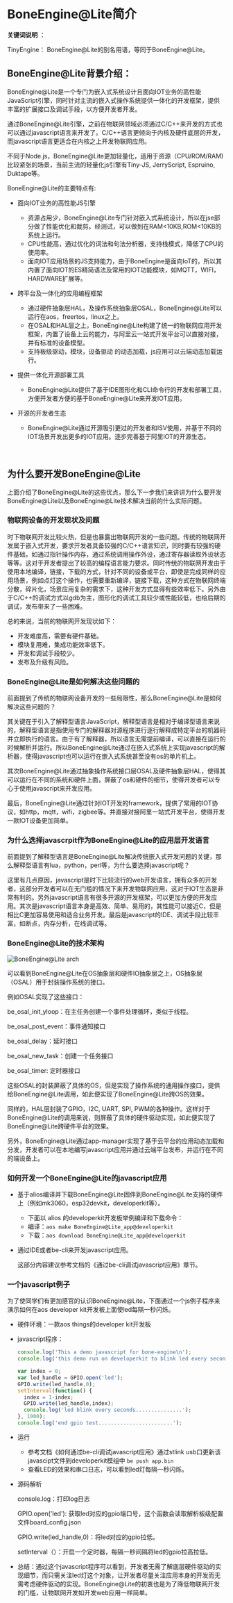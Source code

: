 # BoneEngine@Lite简介

**关键词说明** ：

TinyEngine： BoneEngine@Lite的别名用语，等同于BoneEngine@Lite。



## BoneEngine@Lite背景介绍：

BoneEngine@Lite是一个专门为嵌入式系统设计且面向IOT业务的高性能JavaScript引擎，同时针对主流的嵌入式操作系统提供一体化的开发框架，提供丰富的扩展接口及调试手段，以方便开发者开发。

通过BoneEngine@Lite引擎，之前在物联网领域必须通过C/C++来开发的方式也可以通过javascript语言来开发了。C/C++语言更倾向于内核及硬件底层的开发，而javascript语言更适合在内核之上开发物联网应用。

不同于Node.js，BoneEngine@Lite更加轻量化，适用于资源（CPU/ROM/RAM) 比较紧张的场景，当前主流的轻量化js引擎有Tiny-JS, JerryScript, Espruino, Duktape等。

BoneEngine@Lite的主要特点有:

* 面向IOT业务的高性能JS引擎

  * 资源占用少，BoneEngine@Lite专门针对嵌入式系统设计，所以在jse部分做了性能优化和裁剪。经测试，可以做到在RAM<10KB,ROM<10KB的系统上运行。
  * CPU性能高，通过优化的词法和句法分析器，支持栈模式，降低了CPU的使用率。
  * 面向IOT应用场景的JS支持能力，由于BoneEngine是面向IoT的，所以其内置了面向IOT的ES精简语法及常用的IOT功能模块，如MQTT，WIFI，HARDWARE扩展等。

* 跨平台及一体化的应用编程框架

  - 通过硬件抽象层HAL，及操作系统抽象层OSAL，BoneEngine@Lite可以运行在aos，freertos，linux之上。
  - 在OSAL和HAL层之上，BoneEngine@Lite构建了统一的物联网应用开发框架，内置了设备上云的能力，与阿里云一站式开发平台可以直接对接，并有标准的设备模型。
  - 支持板级驱动，模块，设备驱动 的动态加载，js应用可以云端动态加载运行。

* 提供一体化开源部署工具

  * BoneEngine@Lite提供了基于IDE图形化和CLI命令行的开发和部署工具，方便开发者方便的基于BoneEngine@Lite来开发IOT应用。

* 开源的开发者生态

  * BoneEngine@Lite通过开源吸引更过的开发者和ISV使用，并基于不同的IOT场景开发出更多的IOT应用。逐步完善基于阿里IOT的开源生态。

    ​

## 为什么要开发BoneEngine@Lite

上面介绍了BoneEngine@Lite的这些优点，那么下一步我们来讲讲为什么要开发BoneEngine@Lite以及BoneEngine@Lite技术解决当前的什么实际问题。

### 物联网设备的开发现状及问题

时下物联网开发比较火热，但是也暴露出物联网开发的一些问题。传统的物联网开发属于嵌入式开发，要求开发者具备较强的C/C++语言知识，同时要有较强的硬件基础，如通过指针操作内存，通过系统调用操作外设，通过寄存器读取外设状态等等。这对于开发者提出了较高的编程语言能力要求。同时传统的物联网开发由于使用本地编译，链接，下载的方式，针对不同的设备或平台，即使是完成同样的应用场景，例如点灯这个操作，也需要重新编译，链接下载，这种方式在物联网终端分散，碎片化，场景应用复杂的需求下，这种开发方式显得有些效率低下。另外由于C/C++的调试方式以gdb为主，图形化的调试工具较少或性能较低，也给后期的调试，发布带来了一些困难。

总的来说，当前的物联网开发现状如下：

* 开发难度高，需要有硬件基础。
* 模块复用难，集成功能效率低下。
* 开发和调试手段较少。
* 发布及升级有风险。

### BoneEngine@Lite是如何解决这些问题的

前面提到了传统的物联网设备开发的一些局限性，那么BoneEngine@Lite是如何解决这些问题的？

其关键在于引入了解释型语言JavaScript，解释型语言是相对于编译型语言来说的，解释型语言是指使用专门的解释器对源程序进行逐行解释成特定平台的机器码并立即执行的语言。由于有了解释器，所以语言无需提前编译，可以直接在运行的时候解析并运行。所以BoneEngine@Lite通过在嵌入式系统上实现javascript的解析器，使得javascript也可以运行在嵌入式系统甚至没有os的单片机上。

其次BoneEngine@Lite通过抽象操作系统接口层OSAL及硬件抽象层HAL，使得其可以运行在不同的系统和硬件上面，屏蔽了os和硬件的细节，使得开发者可以专心于使用javascript来开发应用。

最后，BoneEngine@Lite通过针对IOT开发的framework，提供了常用的IOT协议，如http，mqtt，wifi，zigbee等。并直接对接阿里一站式开发平台，使得开发一款IOT设备更加简单。

### 为什么选择javascrpit作为BoneEngine@Lite的应用层开发语言

前面提到了解释型语言是BoneEngine@Lite解决传统嵌入式开发问题的关键，那么解释型语言有lua，python，perl等，为什么要选择javascript呢？

这里有几点原因，javascript是时下比较流行的web开发语言，拥有众多的开发者，这部分开发者可以在无门槛的情况下来开发物联网应用，这对于IOT生态是非常有利的。另外javascript语言有很多开源的开发框架，可以更加方便的开发应用。其次是javascript语言本身是高效、简单、易用的，其性能可以接近C，但是相比C更加容易使用和适合业务开发。最后是javascript的IDE、调试手段比较丰富，如断点，内存分析，在线调试等。

### BoneEngine@Lite的技术架构

![BoneEngine@Lite arch](https://img.alicdn.com/tfs/TB1zK7JruOSBuNjy0FdXXbDnVXa-550-351.png)

可以看到BoneEngine@Lite在OS抽象层和硬件IO抽象层之上，OS抽象层（OSAL）用于封装操作系统的接口。

例如OSAL实现了这些接口：

be_osal_init_yloop：在主任务创建一个事件处理循环，类似于线程。

be_osal_post_event：事件通知接口

be_osal_delay：延时接口

be_osal_new_task：创建一个任务接口

be_osal_timer: 定时器接口

这些OSAL的封装屏蔽了具体的OS，但是实现了操作系统的通用操作接口，提供给BoneEngine@Lite调用，如此便实现了BoneEngine@Lite跨OS的效果。

同样的，HAL层封装了GPIO，I2C, UART, SPI, PWM的各种操作。这样对于BoneEngine@Lite的调用来说，则屏蔽了具体的硬件驱动实现，如此便实现了BoneEngine@Lite跨硬件平台的效果。

另外，BoneEngine@Lite通过app-manager实现了基于云平台的应用动态加载和分发，开发者可以在本地编写javascript应用并通过云端平台发布，并运行在不同的端设备上。

### 如何开发一个BoneEngine@Lite的javascript应用

* 基于alios编译并下载BoneEngine@Lite固件到BoneEngine@Lite支持的硬件上（例如mk3060，esp32devkit，developerkit等）。

  * 下面以 alios 的developerkit开发板举例编译和下载命令：
  * 编译：```aos make BoneEngine@Lite_app@developerkit```
  * 下载：```aos download BoneEngine@Lite_app@developerkit```

* 通过IDE或者be-cli来开发javascript应用。

  这部分内容建议参考文档的《通过be-cli调试javascript应用》章节。

### 一个javascript例子

为了使同学们有更加感官的认识BoneEngine@Lite，下面通过一个js例子程序来演示如何在aos developer kit开发板上面使led每隔一秒闪烁。

* 硬件环境：一款aos things的developer kit开发板


* javascript程序：

  ```javascript
  console.log('This a demo javascript for bone-engine\n');
  console.log('this demo run on developerkit to blink led every second');

  var index = 0;
  var led_handle = GPIO.open('led');
  GPIO.write(led_handle,0);
  setInterval(function() {
  	index = 1-index;
  	GPIO.write(led_handle,index);
  	console.log('led blink every seconds...............');
  }, 1000);
  console.log('end gpio test........................');
  ```

* 运行

  * 参考文档《如何通过be-cli调试javascript应用》通过stlink usb口更新该javascipt文件到developerkit模组中 ```be push app.bin```
  * 查看LED的效果和串口日志，可以看到led灯每隔一秒闪烁。

* 源码解析

  console.log：打印log日志

  GPIO.open('led'): 获取led对应的gpio端口号，这个函数会读取解析板级配置文件board_config.json

  GPIO.write(led_handle,0)：将led对应的gpio拉低。

  setInterval（）：开启一个定时器，每隔一秒间隔将led的gpio拉高拉低。

* 总结：通过这个javascript程序可以看到，开发者无需了解底层硬件驱动的实现细节，而只需关注led灯这个对象，让开发者尽量关注应用本身的开发而无需考虑硬件驱动的实现。BoneEngine@Lite的初衷也是为了降低物联网开发的门槛，让物联网开发如开发web应用一样简单。
